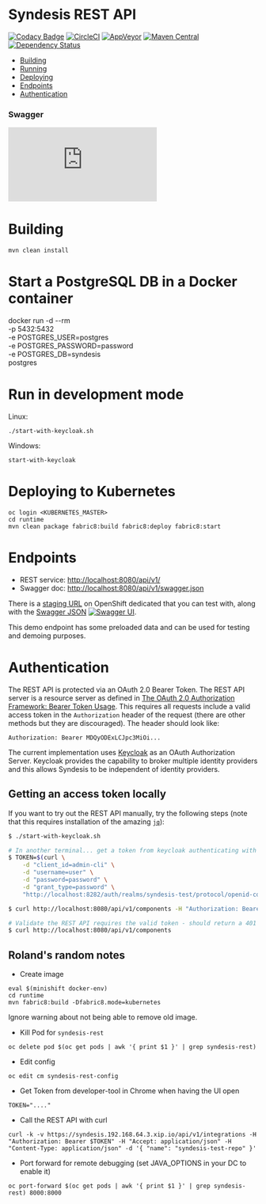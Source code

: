 # Syndesis REST API

[![Codacy Badge](https://api.codacy.com/project/badge/Grade/daf25eee770345c9b72a2b8aecb90182)](https://www.codacy.com/app/jimmidyson/syndesis-rest?utm_source=github.com&utm_medium=referral&utm_content=syndesisio/syndesis-rest&utm_campaign=badger)
[![CircleCI](https://circleci.com/gh/syndesisio/syndesis-rest.png)](https://circleci.com/gh/syndesisio/syndesis-rest)
[![AppVeyor](https://ci.appveyor.com/api/projects/status/v6ycvs9nw6o2t821/branch/master?svg=true)](https://ci.appveyor.com/project/jimmidyson/syndesis-rest/)
[![Maven Central](https://img.shields.io/maven-central/v/com.redhat.syndesis/syndesis-rest.svg)](http://search.maven.org/#search%7Cga%7C1%7Cg%3A%22syndesisio%22%20AND%20a%3A%22syndesis-rest%22)
[![Dependency Status](https://dependencyci.com/github/syndesisio/syndesis-rest/badge)](https://dependencyci.com/github/syndesisio/syndesis-rest)

- [Building](#building)
- [Running](#run-in-development-mode)
- [Deploying](#deploying-to-kubernetes)
- [Endpoints](#endpoints)
- [Authentication](#authentication)

### Swagger
[![Swagger](http://dgrechka.net/swagger_validator_content_type_proxy.php?url=https://circleci.com/api/v1/project/syndesisio/syndesis-rest/latest/artifacts/0/$CIRCLE_ARTIFACTS/swagger.json)](https://online.swagger.io/validator/debug?url=https://circleci.com/api/v1/project/syndesisio/syndesis-rest/latest/artifacts/0/$CIRCLE_ARTIFACTS/swagger.json)

# Building

    mvn clean install

# Start a PostgreSQL DB in a Docker container

   docker run -d --rm \
              -p 5432:5432 \
              -e POSTGRES_USER=postgres \
              -e POSTGRES_PASSWORD=password \
              -e POSTGRES_DB=syndesis \
              postgres

# Run in development mode

Linux:

    ./start-with-keycloak.sh

Windows:

    start-with-keycloak

# Deploying to Kubernetes

    oc login <KUBERNETES_MASTER>
    cd runtime
    mvn clean package fabric8:build fabric8:deploy fabric8:start

# Endpoints

* REST service: [http://localhost:8080/api/v1/](http://localhost:8080/api/v1/)
* Swagger doc:  [http://localhost:8080/api/v1/swagger.json](http://localhost:8080/api/v1/swagger.json)

There is a [staging URL](https://syndesis-staging.b6ff.rh-idev.openshiftapps.com/api/v1/) on OpenShift dedicated that you can test with, along with the [Swagger JSON](https://syndesis-staging.b6ff.rh-idev.openshiftapps.com/api/v1/swagger.json) [![Swagger UI](http://petstore.swagger.io/images/logo_small.png)](http://petstore.swagger.io/?url=https://syndesis-staging.b6ff.rh-idev.openshiftapps.com/api/v1/swagger.json).

This demo endpoint has some preloaded data and can be used for testing and demoing purposes.

# Authentication

The REST API is protected via an OAuth 2.0 Bearer Token. The REST API server is a resource server as defined in
[The OAuth 2.0 Authorization Framework: Bearer Token Usage](https://tools.ietf.org/html/rfc6750). This requires all requests
include a valid access token in the `Authorization` header of the request (there are other methods but they are discouraged).
The header should look like:

    Authorization: Bearer MDQyODExLCJpc3MiOi...

The current implementation uses [Keycloak](http://keycloak.org/) as an OAuth Authorization Server. Keycloak provides the capability
to broker multiple identity providers and this allows Syndesis to be independent of identity providers.

## Getting an access token locally

If you want to try out the REST API manually, try the following steps (note that this requires installation of the amazing [`jq`]()):

```bash
$ ./start-with-keycloak.sh

# In another terminal... get a token from keycloak authenticating with `user`/`password`
$ TOKEN=$(curl \
    -d "client_id=admin-cli" \
    -d "username=user" \
    -d "password=password" \
    -d "grant_type=password" \
    "http://localhost:8282/auth/realms/syndesis-test/protocol/openid-connect/token" | jq -r .access_token)

$ curl http://localhost:8080/api/v1/components -H "Authorization: Bearer $TOKEN"

# Validate the REST API requires the valid token - should return a 401
$ curl http://localhost:8080/api/v1/components
```


## Roland's random notes

* Create image

```
eval $(minishift docker-env)
cd runtime
mvn fabric8:build -Dfabric8.mode=kubernetes
```

Ignore warning about not being able to remove old image.

* Kill Pod for `syndesis-rest`

```
oc delete pod $(oc get pods | awk '{ print $1 }' | grep syndesis-rest)
```

* Edit config

```
oc edit cm syndesis-rest-config
```

* Get Token from developer-tool in Chrome when having the UI open

```
TOKEN="...."
```

* Call the REST API with curl

```
curl -k -v https://syndesis.192.168.64.3.xip.io/api/v1/integrations -H "Authorization: Bearer $TOKEN" -H "Accept: application/json" -H "Content-Type: application/json" -d '{ "name": "syndesis-test-repo" }'
```

* Port forward for remote debugging (set JAVA_OPTIONS in your DC to enable it)

```
oc port-forward $(oc get pods | awk '{ print $1 }' | grep syndesis-rest) 8000:8000
```
